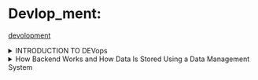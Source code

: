 # Devlop_ment:
[devolopment](https://www.notion.so/C-p-Tracking-265fafbe3c2f8005b2b2ebe0843c3231?source=copy_link)
<details>
    <summary>INTRODUCTION TO DEVops</summary>


DevOps is a culture and set of practices that integrates **development (Dev)** and **operations (Ops)** to improve collaboration, automation, and continuous delivery.

**DevOps Lifecycle:**

**Plan → Develop → Build → Test → Release → Deploy → Operate → Monitor**

## 

## Version Control with Git

- **What is Git?**
    
    A **distributed version control system** that tracks code changes and enables collaboration.
    
- **Key Commands:**
    - `git clone` → Clone repository
    - `git commit` → Save changes
    - `git push` → Send changes to remote repo
    - `git pull` → Get updates from remote repo
    - `git branch` → Work on multiple versions
- **Collaboration with GitHub:**
    - Pull Requests (PRs)
    - Issue tracking
    - Team workflows
- **Hands-on Exercise:**
    
    Practice Git basics: branching, making changes, staging, committing, pushing, merging, and deleting branches.
    

---

## 3. 🔹 Basics of CI/CD

- **Definition:**
    - **CI (Continuous Integration):** Automates integration of code changes into shared repo.
    - **CD (Continuous Delivery/Deployment):** Automates release and deployment to production.
- **Tools:**
    - Jenkins
    - GitHub Actions
    - GitLab CI/CD
- **Benefits:**
    - Faster testing & deployment cycles
    - Reduced human errors
- **YAML Basics:**
    - Human-readable configuration language
    - Used for pipelines & workflows
    - Syntax includes key-value pairs, lists, and indentation for nesting
- **GitHub Actions with YAML:**
    - Workflows defined in `.github/workflows/`
    - Workflows specify events (push, pull request) and jobs (build, test, deploy)
- **Hands-on Exercise:**
    
    Create a GitHub Actions pipeline for automating a simple build process.
    

## 

## 4. Introduction to Containers

- **What are Containers?**
    
    Lightweight, isolated environments for running applications consistently.
    
- **Docker Basics:**
    - **Images** → Templates for containers
    - **Containers** → Running instances of images
    - **Dockerfile** → Script to build images
- **Benefits:**
    - Portability (runs anywhere)
    - Scalability
    - Consistent environments
    - Resource efficiency
    - Faster deployments
- **Basic Docker Commands:**
    - `docker build` → Build image
    - `docker run` → Start container
    - `docker stop` → Stop container
    - `docker ps` → List running containers

## 5. Configuration Management Basics

- **Definition:**
    
    Automating system setup, configuration, and maintenance.
    
- **Ansible:**
    - Uses YAML-based playbooks
    - Workflow: Write playbook → Define inventory → Run playbook → Apply changes
- **Benefits:**
    - Ensures consistency
    - Efficiency and speed
    - Reduces human errors
    - Supports version control & collaboration
    - Faster recovery during failures

---

## 6. 🔹 Monitoring and Logging

- **Importance of Monitoring:**
    - Ensures uptime
    - Tracks performance
    - Detects issues early
- **Types of Monitoring:**
    - Infrastructure monitoring
    - Application monitoring
    - User experience monitoring
- **Tools:**
    - **Prometheus** → Metric collection
    - **Grafana** → Visualization & dashboards
- **Logging:**
    - Centralized logging with **ELK stack** (Elasticsearch, Logstash, Kibana)
- **Benefits of Logging:**
    - Root cause analysis
    - Auditing and compliance
    - Debugging and troubleshooting
</details>

<details>
    <summary>How Backend Works and How Data Is Stored Using a Data Management System</summary>
    
##1. What Is the Backend

The backend is the server-side part of a software system that handles operations invisible to the user.
It is responsible for:

**Managing and storing data

**Executing business logic

**Communicating with the frontend

When a user performs an action on the frontend (e.g., saving data or logging in), the backend processes that action and interacts with the database to return the correct result.

2. Backend Workflow (Step-by-Step)
Step 1: User Action (Frontend)

A user interacts with the frontend interface — for example, entering data and clicking a Save button.

Step 2: Request Sent (API)

The frontend sends a request to the backend through an API.

Example:

POST /api/notes
Content-Type: application/json

{
  "title": "Shopping List",
  "content": "Milk, Bread, Eggs"
}

Step 3: Backend Receives the Request

The backend (e.g., Node.js, Django, Flask) performs:

Input validation

Authentication checks

Business logic execution

Database operations via a Database Management System (DBMS)

Step 4: Data Management System (DBMS)

The DBMS handles data storage, retrieval, and management.

Common Types:

Relational Databases (SQL): MySQL, PostgreSQL, SQLite

Non-Relational Databases (NoSQL): MongoDB, Firebase, Cassandra

Step 5: Data Storage Examples

SQL (Relational) Example:

id	title	content
1	Shopping List	Milk, Bread, Eggs

NoSQL (Document-based) Example:

{
  "_id": "123",
  "title": "Shopping List",
  "content": "Milk, Bread, Eggs"
}

Step 6: Response to Frontend

Once the DBMS confirms the operation, the backend sends a response:

{
  "status": "success",
  "note_id": 123
}


The frontend then displays a success message or updated data to the user.

3. Backend Architecture Overview
[Frontend (User)] ⇄ [Backend Server] ⇄ [Database]

Component	Description
Frontend	User interface (React, Angular, Flutter)
Backend Server	API and business logic (Node.js, Django, Flask)
Database	Data management system (PostgreSQL, MongoDB)
4. Key Backend Concepts
Concept	Description
API	Interface that enables communication between frontend and backend
Server	Runs backend code and handles requests
DBMS	Manages data storage and retrieval
ORM (Object Relational Mapper)	Simplifies database interaction (e.g., Mongoose, Prisma, SQLAlchemy)
Authentication	Controls access and ensures security
Caching	Temporarily stores data to improve performance
5. Example Tech Stack
Layer	Example Technologies
Frontend	React, Vue.js, Flutter
Backend	Node.js (Express), Django, Flask
Database	MongoDB, PostgreSQL, MySQL
Hosting	AWS, Render, Vercel, Firebase
6. Data Flow Summary

User triggers an action in the frontend.

The frontend sends a request to the backend via API.

The backend validates and processes the request.

The backend interacts with the database (DBMS).

The DBMS stores or retrieves data as required.

The backend sends the processed data back to the frontend.

The frontend updates the UI accordingly.
</details>


